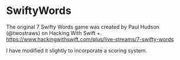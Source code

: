# SwiftyWords
The original 7 Swifty Words game was created by Paul Hudson (@twostraws) on Hacking With Swift +.
https://www.hackingwithswift.com/plus/live-streams/7-swifty-words

I have modified it slightly to incorporate a scoring system.

